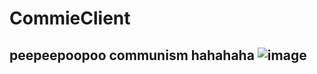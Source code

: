 # CommieClient
## peepeepoopoo communism hahahaha ![image](https://user-images.githubusercontent.com/68202118/120119985-9a1e6000-c192-11eb-9f1e-4713d1fe9a95.png)

